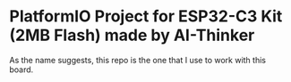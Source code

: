 # PlatformIO Project for ESP32-C3 Kit (2MB Flash) made by AI-Thinker

As the name suggests, this repo is the one that I use to work with this board.
